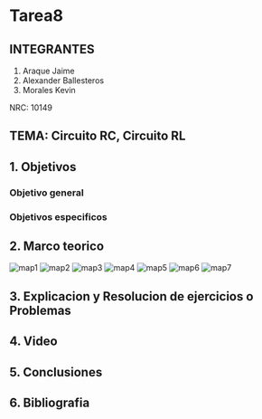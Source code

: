 #  Tarea8
## INTEGRANTES

1. Araque Jaime
2. Alexander Ballesteros
3. Morales Kevin

NRC: 10149
## TEMA: Circuito RC, Circuito RL
## 1. Objetivos
### Objetivo general
### Objetivos especificos
## 2. Marco teorico




![map1](https://user-images.githubusercontent.com/93224166/153528124-078ba75f-3610-4671-89c6-2030507a7c80.png)
![map2](https://user-images.githubusercontent.com/93224166/153528126-d631fce3-9883-4a61-84c1-07e51b6e535f.png)
![map3](https://user-images.githubusercontent.com/93224166/153528128-c43a9da7-ae33-411d-b697-8aad947773ad.png)
![map4](https://user-images.githubusercontent.com/93224166/153528129-01d55a52-5b89-4cab-88d3-87be8cb1e1e1.png)
![map5](https://user-images.githubusercontent.com/93224166/153528130-15a4b471-b28d-4ca5-8aea-a7730a5c0367.png)
![map6](https://user-images.githubusercontent.com/93224166/153528131-36c2847a-2e30-423f-8288-4abc6ecccf46.png)
![map7](https://user-images.githubusercontent.com/93224166/153528132-019f17b7-3cfa-4ee8-ad81-c09762705cd7.png)

## 3. Explicacion y Resolucion de ejercicios o Problemas
## 4. Video 
## 5. Conclusiones
## 6. Bibliografia

